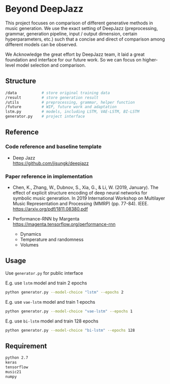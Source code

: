 # Beyond DeepJazz

This project focuses on comparison of different generative methods in music generation. We use the exact setting of DeepJazz (preprocessing, grammar, generation pipeline, input / output dimension, certain hyperparameters, etc.) such that a concise and direct of comparison among different models can be observed.

We Acknowledge the great effort by DeepJazz team, it laid a great foundation and interface for our future work. So we can focus on higher-level model selection and comparison.

## Structure

```bash
/data           # store original training data
/result         # store generation result
/utils          # preprocessing, grammar, helper function
/future         # WIP, future work and adaptation
lstm.py         # models, including LSTM, VAE-LSTM, BI-LSTM
generator.py    # project interface
```

## Reference

### Code reference and baseline template

+ Deep Jazz  
https://github.com/jisungk/deepjazz

### Paper reference in implementation

+ Chen, K., Zhang, W., Dubnov, S., Xia, G., & Li, W. (2019, January). The effect of explicit structure encoding of deep neural networks for symbolic music generation. In 2019 International Workshop on Multilayer Music Representation and Processing (MMRP) (pp. 77-84). IEEE.  
https://arxiv.org/pdf/1811.08380.pdf

+ Performance-RNN by Margenta  
https://magenta.tensorflow.org/performance-rnn
  + Dynamics
  + Temperature and randomness
  + Volumes

## Usage

Use `generator.py` for public interface

E.g. use `lstm` model and train 2 epochs

```bash
python generator.py --model-choice "lstm" --epochs 2
```

E.g. use `vae-lstm` model and train 1 epochs

```bash
python generator.py --model-choice "vae-lstm" --epochs 1
```

E.g. use `bi-lstm` model and train 128 epochs

```bash
python generator.py --model-choice "bi-lstm" --epochs 128
```

## Requirement

```bash
python 2.7
keras
tensorflow
music21
numpy
```
